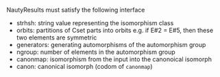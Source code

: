 NautyResults must satisfy the following interface

  * strhsh: string value representing the isomorphism class
  * orbits: partitions of Cset parts into orbits e.g. if E#2 = E#5, then these two elements are symmetric
  * generators: generating automorphisms of the automorphism group
  * ngroup: number of elements in the automorphism group
  * canonmap: isomorphism from the input into the canonoical isomorph
  * canon: canonical isomorph (codom of `canonmap`)
